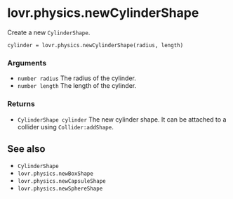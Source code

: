 <!--
category: reference
-->

lovr.physics.newCylinderShape
===

Create a new `CylinderShape`.

    cylinder = lovr.physics.newCylinderShape(radius, length)

### Arguments

- `number radius` The radius of the cylinder.
- `number length` The length of the cylinder.

### Returns

- `CylinderShape cylinder` The new cylinder shape.  It can be attached to a collider using
  `Collider:addShape`.

See also
---

- `CylinderShape`
- `lovr.physics.newBoxShape`
- `lovr.physics.newCapsuleShape`
- `lovr.physics.newSphereShape`
